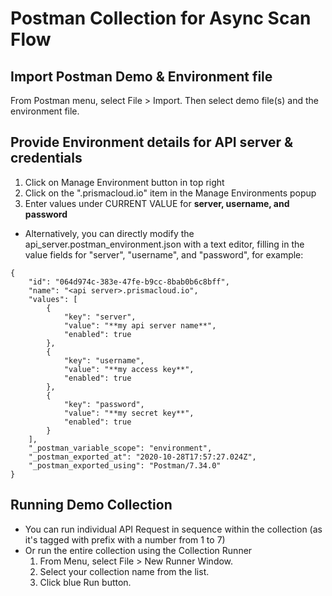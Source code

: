 # Postman Collection for Async Scan Flow 
## Import Postman Demo & Environment file
From Postman menu, select File > Import.  Then select demo file(s) and the environment file.
## Provide Environment details for API server & credentials
1. Click on Manage Environment button in top right
2. Click on the "<api server>.prismacloud.io" item in the Manage Environments popup
3. Enter values under CURRENT VALUE for **server, username, and password**

- Alternatively, you can directly modify the api_server.postman_environment.json with a text editor, filling in the value fields for "server", "username", and "password", for example:
```
{
	"id": "064d974c-383e-47fe-b9cc-8bab0b6c8bff",
	"name": "<api server>.prismacloud.io",
	"values": [
		{
			"key": "server",
			"value": "**my api server name**",
			"enabled": true
		},
		{
			"key": "username",
			"value": "**my access key**",
			"enabled": true
		},
		{
			"key": "password",
			"value": "**my secret key**",
			"enabled": true
		}
	],
	"_postman_variable_scope": "environment",
	"_postman_exported_at": "2020-10-28T17:57:27.024Z",
	"_postman_exported_using": "Postman/7.34.0"
}
```
## Running Demo Collection
- You can run individual API Request in sequence within the collection (as it's tagged with prefix with a number from 1 to 7)
- Or run the entire collection using the Collection Runner 
     1. From Menu, select File > New Runner Window.
     2. Select your collection name from the list.
     3. Click blue Run button.

